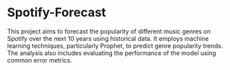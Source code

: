 # Spotify-Forecast
This project aims to forecast the popularity of different music genres on Spotify over the next 10 years using historical data. It employs machine learning techniques, particularly Prophet, to predict genre popularity trends. The analysis also includes evaluating the performance of the model using common error metrics.
